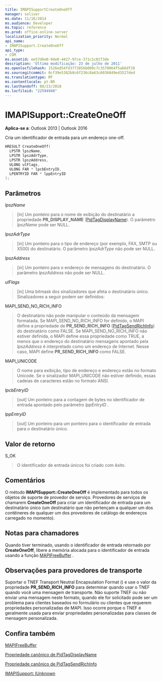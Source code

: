 ```yaml
---
title: IMAPISupportCreateOneOff
manager: soliver
ms.date: 11/16/2014
ms.audience: Developer
ms.topic: reference
ms.prod: office-online-server
localization_priority: Normal
api_name:
- IMAPISupport.CreateOneOff
api_type:
- COM
ms.assetid: ee57d6e0-9de0-4427-97ce-371c1c01f3de
description: 'Última modificação: 23 de julho de 2011'
ms.openlocfilehash: 1526ed54fd3773856b009c7c3570064f5a66df28
ms.sourcegitcommit: 0cf39e5382b8c6f236c8a63c6036849ed3527ded
ms.translationtype: MT
ms.contentlocale: pt-BR
ms.lasthandoff: 08/23/2018
ms.locfileid: "22594940"
---
```

# <a name="imapisupportcreateoneoff"></a>IMAPISupport::CreateOneOff

  
  
**Aplica-se a**: Outlook 2013 | Outlook 2016 
  
Cria um identificador de entrada para um endereço one-off.
  
```cpp
HRESULT CreateOneOff(
  LPSTR lpszName,
  LPSTR lpszAdrType,
  LPSTR lpszAddress,
  ULONG ulFlags,
  ULONG FAR * lpcbEntryID,
  LPENTRYID FAR * lppEntryID
);
```

## <a name="parameters"></a>Parâmetros

 _lpszName_
  
> [in] Um ponteiro para o nome de exibição do destinatário a propriedade **PR_DISPLAY_NAME** ([PidTagDisplayName](pidtagdisplayname-canonical-property.md)). O parâmetro _lpszName_ pode ser NULL. 
    
 _lpszAdrType_
  
> [in] Um ponteiro para o tipo de endereço (por exemplo, FAX, SMTP ou X500) do destinatário. O parâmetro _lpszAdrType_ não pode ser NULL. 
    
 _lpszAddress_
  
> [in] Um ponteiro para o endereço de mensagens do destinatário. O parâmetro _lpszAddress_ não pode ser NULL. 
    
 _ulFlags_
  
> [in] Uma bitmask dos sinalizadores que afeta o destinatário único. Sinalizadores a seguir podem ser definidos:
    
MAPI_SEND_NO_RICH_INFO 
  
> O destinatário não pode manipular o conteúdo da mensagem formatada. Se MAPI_SEND_NO_RICH_INFO for definido, o MAPI define a propriedade de **PR_SEND_RICH_INFO** ([PidTagSendRichInfo](pidtagsendrichinfo-canonical-property.md)) do destinatário como FALSE. Se MAPI_SEND_NO_RICH_INFO não estiver definida, o MAPI define essa propriedade como TRUE, a menos que o endereço do destinatário mensagens apontado pela _lpszAddress_ é interpretado como um endereço de Internet. Nesse caso, MAPI define **PR_SEND_RICH_INFO** como FALSE. 
    
MAPI_UNICODE 
  
> O nome para exibição, tipo de endereço e endereço estão no formato Unicode. Se o sinalizador MAPI_UNICODE não estiver definido, essas cadeias de caracteres estão no formato ANSI.
    
 _lpcbEntryID_
  
> [out] Um ponteiro para a contagem de bytes no identificador de entrada apontado pelo parâmetro _lppEntryID_ . 
    
 _lppEntryID_
  
> [out] Um ponteiro para um ponteiro para o identificador de entrada para o destinatário único.
    
## <a name="return-value"></a>Valor de retorno

S_OK 
  
> O identificador de entrada únicos foi criado com êxito.
    
## <a name="remarks"></a>Comentários

O método **IMAPISupport::CreateOneOff** é implementado para todos os objetos de suporte de provedor de serviço. Provedores de serviços de chamarem **CreateOneOff** para criar um identificador de entrada para um destinatário único (um destinatário que não pertençam a qualquer um dos contêineres de qualquer um dos provedores de catálogo de endereços carregado no momento). 
  
## <a name="notes-to-callers"></a>Notas para chamadores

Quando tiver terminado, usando o identificador de entrada retornado por **CreateOneOff**, libere a memória alocada para o identificador de entrada usando a função [MAPIFreeBuffer](mapifreebuffer.md) . 
  
## <a name="notes-to-transport-providers"></a>Observações para provedores de transporte

Suportar o TNEF Transport Neutral Encapsulation Format () e use o valor da propriedade **PR_SEND_RICH_INFO** para determinar quando usar o TNEF quando você uma mensagem de transporte. Não suporte TNEF ou não enviar uma mensagem neste formato, quando ele for solicitado pode ser um problema para clientes baseados no formulário ou clientes que requerem propriedades personalizadas de MAPI. Isso ocorre porque o TNEF é geralmente usada para enviar propriedades personalizadas para classes de mensagem personalizada. 
  
## <a name="see-also"></a>Confira também



[MAPIFreeBuffer](mapifreebuffer.md)
  
[Propriedade canônico de PidTagDisplayName](pidtagdisplayname-canonical-property.md)
  
[Propriedade canônico de PidTagSendRichInfo](pidtagsendrichinfo-canonical-property.md)
  
[IMAPISupport: IUnknown](imapisupportiunknown.md)

